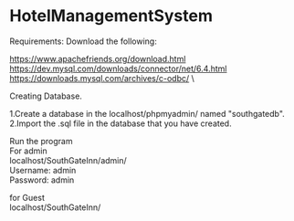 # HotelManagementSystem
Requirements:
Download the following: 

https://www.apachefriends.org/download.html \
https://dev.mysql.com/downloads/connector/net/6.4.html \
https://downloads.mysql.com/archives/c-odbc/ \ 




Creating Database.

1.Create a database in the localhost/phpmyadmin/ named "southgatedb".\
2.Import the .sql file in the database that you have created.


Run the program\
For admin\
localhost/SouthGateInn/admin/\
Username: admin\
Password: admin
 
for Guest\
localhost/SouthGateInn/